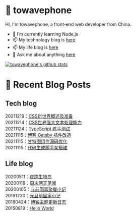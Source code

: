 # :ramen: towavephone
Hi, I'm towavephone, a front-end web developer from China.

- 🌱 I’m currently learning Node.js
- 📫 My technology blog is [here](https://blog.towavephone.com/)
- 📫 My life blog is [here](https://www.towavephone.com/)
- 💬 Ask me about anything [here](https://github.com/towavephone/towavephone/issues)

[![towavephone's github stats](https://github-readme-stats.vercel.app/api?username=towavephone)](https://github.com/anuraghazra/github-readme-stats)

# :memo: Recent Blog Posts

## Tech blog
<!-- tech blog start -->
20211219：[CSS新世界概述及准备](https://blog.towavephone.com/css-new-world-overview-prepare/)  
20211214：[CSS世界强大文本处理能力](https://blog.towavephone.com/css-world-text-processing/)  
20211124：[TypeScript 练手测试](https://blog.towavephone.com/typescript-practice-test/)  
20211115：[博客 Gatsby 插件改造](https://blog.towavephone.com/gatsby-plugin-transformation/)  
20211115：[甘特图组件源码优化](https://blog.towavephone.com/gantt-component-optimization/)  
20211115：[代码生成脚手架搭建](https://blog.towavephone.com/code-generation-scaffolding/)  
<!-- tech blog end -->

## Life blog
<!-- life blog start -->
20200511：[夜跑生物岛](https://www.towavephone.com/2020/05/11/run-in-bio-island/)  
20200118：[周末两天见闻](https://www.towavephone.com/2020/01/18/weekend-story/)  
20200105：[与前同事聚餐小记](https://www.towavephone.com/2020/01/05/former-colleagues-dinner/)  
20191230：[元旦前回家小记](https://www.towavephone.com/2019/12/30/new-year-day-go-home/)  
20180424：[博客主题更新日志](https://www.towavephone.com/2018/04/24/update/)  
20150819：[Hello World](https://www.towavephone.com/2015/08/19/hello-world/)  
<!-- life blog end -->
